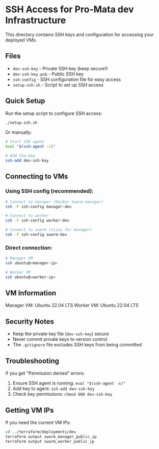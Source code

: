 # SSH Access for Pro-Mata dev Infrastructure

This directory contains SSH keys and configuration for accessing your deployed VMs.

## Files

- `dev-ssh-key` - Private SSH key (keep secure!)
- `dev-ssh-key.pub` - Public SSH key
- `ssh-config` - SSH configuration file for easy access
- `setup-ssh.sh` - Script to set up SSH access

## Quick Setup

Run the setup script to configure SSH access:

```bash
./setup-ssh.sh
```

Or manually:

```bash
# Start SSH agent
eval "$(ssh-agent -s)"

# Add the key
ssh-add dev-ssh-key
```

## Connecting to VMs

### Using SSH config (recommended):

```bash
# Connect to manager (Docker Swarm manager)
ssh -F ssh-config manager-dev

# Connect to worker
ssh -F ssh-config worker-dev

# Connect to swarm (alias for manager)
ssh -F ssh-config swarm-dev
```

### Direct connection:

```bash
# Manager VM
ssh ubuntu@<manager-ip>

# Worker VM  
ssh ubuntu@<worker-ip>
```

## VM Information

Manager VM: Ubuntu 22.04 LTS
Worker VM:  Ubuntu 22.04 LTS

## Security Notes

- Keep the private key file (`dev-ssh-key`) secure
- Never commit private keys to version control
- The `.gitignore` file excludes SSH keys from being committed

## Troubleshooting

If you get "Permission denied" errors:

1. Ensure SSH agent is running: `eval "$(ssh-agent -s)"`
2. Add key to agent: `ssh-add dev-ssh-key`
3. Check key permissions: `chmod 600 dev-ssh-key`

## Getting VM IPs

If you need the current VM IPs:

```bash
cd ../terraform/deployments/dev
terraform output swarm_manager_public_ip
terraform output swarm_worker_public_ip
```
